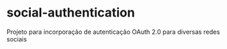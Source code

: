 # social-authentication
Projeto para incorporação de autenticação OAuth 2.0 para diversas redes sociais
